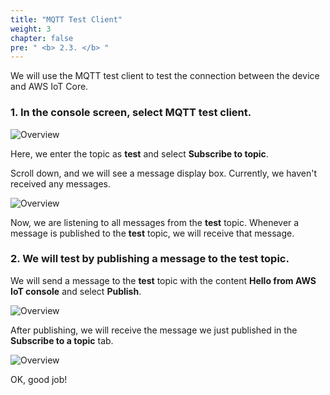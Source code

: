 ```yaml
---
title: "MQTT Test Client"
weight: 3
chapter: false
pre: " <b> 2.3. </b> "
---
```


We will use the MQTT test client to test the connection between the device and AWS IoT Core.

### 1. In the console screen, select **MQTT test client**.

![Overview](/fcj-ss2-workshop-003/images/23.png)

Here, we enter the topic as **test** and select **Subscribe to topic**.

Scroll down, and we will see a message display box. Currently, we haven't received any messages.

![Overview](/fcj-ss2-workshop-003/images/25.png)

Now, we are listening to all messages from the **test** topic. Whenever a message is published to the **test** topic, we will receive that message.

### 2. We will test by publishing a message to the **test** topic.

We will send a message to the **test** topic with the content **Hello from AWS IoT console** and select **Publish**.

![Overview](/fcj-ss2-workshop-003/images/24.png)

After publishing, we will receive the message we just published in the **Subscribe to a topic** tab.

![Overview](/fcj-ss2-workshop-003/images/26.png)

OK, good job!